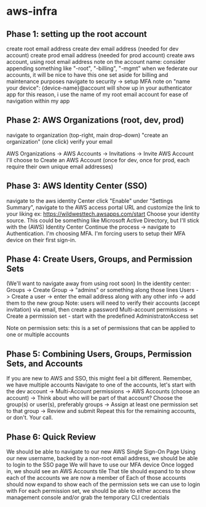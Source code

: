 # aws-infra

## Phase 1: setting up the root account

create root email address
create dev email address (needed for dev account)
create prod email address (needed for prod account)
create aws account, using root email address
  note on the account name:
       consider appending something like "-root", "-billing", "-mgmt"
       when we federate our accounts, it will be nice to have this one set aside for billing and maintenance purposes
 navigate to security -> setup MFA
   note on "name your device": 
       {device-name}@account will show up in your authenticator app
       for this reason, i use the name of my root email account for ease of navigation within my app

## Phase 2: AWS Organizations (root, dev, prod)

 navigate to organization (top-right, main drop-down)
 "create an organization" (one click)
 verify your email

 AWS Organizations -> AWS Accounts -> Invitations -> Invite AWS Account
   I'll choose to Create an AWS Account (once for dev, once for prod, each require their own unique email addresses)

## Phase 3: AWS Identity Center (SSO)

 navigate to the aws identity Center
 click "Enable"
 under "Settings Summary", navigate to the AWS access portal URL and customize the link to your liking
   ex: https://wildwesttech.awsapps.com/start
 Choose your identity source.  This could be something like Microsoft Active Directory, but I'll stick with the (AWS) Identity Center
 Continue the process -> navigate to Authentication.  I'm choosing MFA.
   I'm forcing users to setup their MFA device on their first sign-in.

## Phase 4: Create Users, Groups, and Permission Sets

(We'll want to navigate away from using root soon)
 In the identity center:
   Groups -> Create Group -> "admins" or something along those lines
   Users -> Create a user -> enter the email address along with any other info -> add them to the new group
       Note: users will need to verify their accounts (accept invitation) via email, then create a password
   Multi-account permissions -> Create a permission set - start with the predefined AdministratorAccess set

   Note on permission sets: this is a set of permissions that can be applied to one or multiple accounts

## Phase 5: Combining Users, Groups, Permission Sets, and Accounts

 If you are new to AWS and SSO, this might feel a bit different.
 Remember, we have multiple accounts
 Navigate to one of the accounts, let's start with the dev account
   -> Multi-Account permissions 
   -> AWS Accounts (choose an account) 
   -> Think about who will be part of that account?  Choose the group(s) or user(s), preferably groups
   -> Assign at least one permission set to that group
   -> Review and submit 
 Repeat this for the remaining accounts, or don't.  Your call.

## Phase 6: Quick Review

 We should be able to navigate to our new AWS Single Sign-On Page
 Using our new username, backed by a non-root email address, we should be able to login to the SSO page
 We will have to use our MFA device
 Once logged in, we should see an AWS Accounts tile
 That tile should expand to to show each of the accounts we are now a member of
 Each of those accounts should now expand to show each of the permission sets we can use to login with
 For each permission set, we should be able to either access the management console and/or grab the temporary CLI credentials
